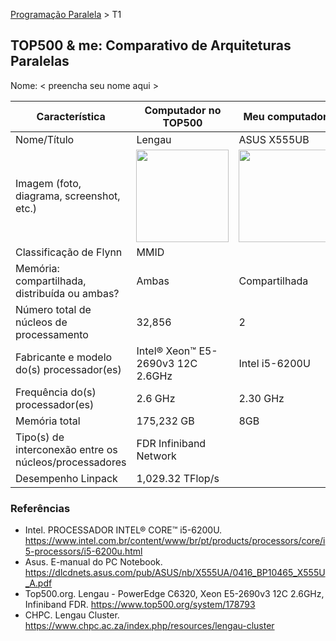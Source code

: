 [Programação Paralela](https://github.com/AndreaInfUFSM/elc139-2018a) > T1

TOP500 & me: Comparativo de Arquiteturas Paralelas
--------------------------------------------------

Nome: < preencha seu nome aqui >

| Característica                                            | Computador no TOP500  | Meu computador  |
| --------------------------------------------------------- | --------------------- | --------------- |
| Nome/Título                                               |    Lengau             |   ASUS X555UB   |
| Imagem (foto, diagrama, screenshot, etc.)                 | <img src="https://3s81si1s5ygj3mzby34dq6qf-wpengine.netdna-ssl.com/wp-content/uploads/2015/10/dell-lonestar-tacc-bw.jpg" width="148"> |      <img src="https://imgmanagercb-a.akamaihd.net/asus-x555ub-intel-core-i7-6500u-2-5-ghz-8192-mb-1024-gb/notebook_600x600-PU97e6b_1.jpg" width="148">|
| Classificação de Flynn                                    |    MMID               |                 |
| Memória: compartilhada, distribuída ou ambas?             |      Ambas            |  Compartilhada  |
| Número total de núcleos de processamento                  |      32,856           |      2          |
| Fabricante e modelo do(s) processador(es)                 | Intel® Xeon™ E5-2690v3 12C 2.6GHz |  Intel i5-6200U |
| Frequência do(s) processador(es)                          |     2.6 GHz           |    2.30 GHz     |
| Memória total                                             |  175,232 GB	          |      8GB        |
| Tipo(s) de interconexão entre os núcleos/processadores    | FDR Infiniband Network |                 |
| Desempenho Linpack                                        |   1,029.32 TFlop/s   |                 |

### Referências
- Intel. PROCESSADOR INTEL® CORE™ i5-6200U. https://www.intel.com.br/content/www/br/pt/products/processors/core/i5-processors/i5-6200u.html
- Asus. E-manual do PC Notebook. https://dlcdnets.asus.com/pub/ASUS/nb/X555UA/0416_BP10465_X555U_A.pdf
- Top500.org. Lengau - PowerEdge C6320, Xeon E5-2690v3 12C 2.6GHz, Infiniband FDR. https://www.top500.org/system/178793
- CHPC. Lengau Cluster. https://www.chpc.ac.za/index.php/resources/lengau-cluster
